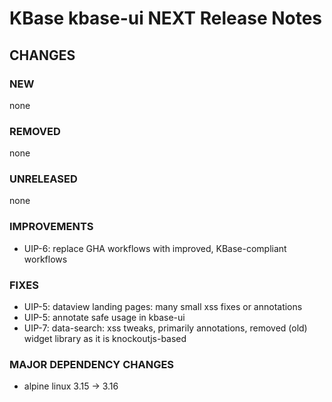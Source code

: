 # KBase kbase-ui NEXT Release Notes



## CHANGES

### NEW

none

### REMOVED

none

### UNRELEASED

none

### IMPROVEMENTS

- UIP-6: replace GHA workflows with improved, KBase-compliant workflows

### FIXES

- UIP-5: dataview landing pages: many small xss fixes or annotations
- UIP-5: annotate safe usage in kbase-ui
- UIP-7: data-search: xss tweaks, primarily annotations, removed (old) widget library as it is knockoutjs-based

### MAJOR DEPENDENCY CHANGES

- alpine linux 3.15 -> 3.16 

